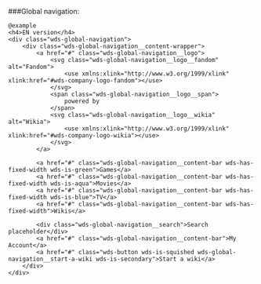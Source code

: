 ###Global navigation:

	@example
	<h4>EN version</h4>
	<div class="wds-global-navigation">
		<div class="wds-global-navigation__content-wrapper">
			<a href="#" class="wds-global-navigation__logo">
				<svg class="wds-global-navigation__logo__fandom" alt="Fandom">
					<use xmlns:xlink="http://www.w3.org/1999/xlink" xlink:href="#wds-company-logo-fandom"></use>
				</svg>
				<span class="wds-global-navigation__logo__span">
					powered by
				</span>
				<svg class="wds-global-navigation__logo__wikia" alt="Wikia">
					<use xmlns:xlink="http://www.w3.org/1999/xlink" xlink:href="#wds-company-logo-wikia"></use>
				</svg>
			</a>

			<a href="#" class="wds-global-navigation__content-bar wds-has-fixed-width wds-is-green">Games</a>
			<a href="#" class="wds-global-navigation__content-bar wds-has-fixed-width wds-is-aqua">Movies</a>
			<a href="#" class="wds-global-navigation__content-bar wds-has-fixed-width wds-is-blue">TV</a>
			<a href="#" class="wds-global-navigation__content-bar wds-has-fixed-width">Wikis</a>

			<div class="wds-global-navigation__search">Search placeholder</div>
			<a href="#" class="wds-global-navigation__content-bar">My Account</a>
			<a href="#" class="wds-button wds-is-squished wds-global-navigation__start-a-wiki wds-is-secondary">Start a wiki</a>
		</div>
	</div>
